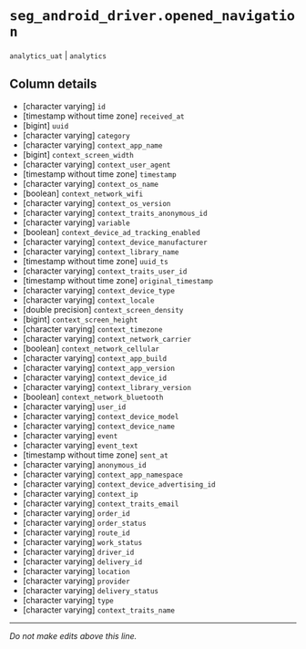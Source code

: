 # `seg_android_driver.opened_navigation`
`analytics_uat` | `analytics`

## Column details
* [character varying] `id`
* [timestamp without time zone] `received_at`
* [bigint]    `uuid`
* [character varying] `category`
* [character varying] `context_app_name`
* [bigint]    `context_screen_width`
* [character varying] `context_user_agent`
* [timestamp without time zone] `timestamp`
* [character varying] `context_os_name`
* [boolean]   `context_network_wifi`
* [character varying] `context_os_version`
* [character varying] `context_traits_anonymous_id`
* [character varying] `variable`
* [boolean]   `context_device_ad_tracking_enabled`
* [character varying] `context_device_manufacturer`
* [character varying] `context_library_name`
* [timestamp without time zone] `uuid_ts`
* [character varying] `context_traits_user_id`
* [timestamp without time zone] `original_timestamp`
* [character varying] `context_device_type`
* [character varying] `context_locale`
* [double precision] `context_screen_density`
* [bigint]    `context_screen_height`
* [character varying] `context_timezone`
* [character varying] `context_network_carrier`
* [boolean]   `context_network_cellular`
* [character varying] `context_app_build`
* [character varying] `context_app_version`
* [character varying] `context_device_id`
* [character varying] `context_library_version`
* [boolean]   `context_network_bluetooth`
* [character varying] `user_id`
* [character varying] `context_device_model`
* [character varying] `context_device_name`
* [character varying] `event`
* [character varying] `event_text`
* [timestamp without time zone] `sent_at`
* [character varying] `anonymous_id`
* [character varying] `context_app_namespace`
* [character varying] `context_device_advertising_id`
* [character varying] `context_ip`
* [character varying] `context_traits_email`
* [character varying] `order_id`
* [character varying] `order_status`
* [character varying] `route_id`
* [character varying] `work_status`
* [character varying] `driver_id`
* [character varying] `delivery_id`
* [character varying] `location`
* [character varying] `provider`
* [character varying] `delivery_status`
* [character varying] `type`
* [character varying] `context_traits_name`

-------------------------------------------------------------------------------
*Do not make edits above this line.*
